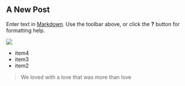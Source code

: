 ## A New Post

Enter text in [Markdown](http://daringfireball.net/projects/markdown/). Use the toolbar above, or click the **?** button for formatting help.

![]({{site.baseurl}}/http://google.com/gif.gif)

- item4
- item3
- item2

> We loved with a love that was more than love


